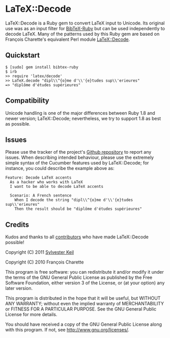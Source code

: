 LaTeX::Decode
=============

LaTeX::Decode is a Ruby gem to convert LaTeX input to Unicode. Its original
use was as an input filter for [BibTeX-Ruby](http://rubygems.org/gems/bibtex-ruby)
but can be used independently to decode LaTeX. Many of the patterns used by
this Ruby gem are based on François Charette's equivalent Perl module
[LaTeX::Decode](https://github.com/fc7/LaTeX-Decode).

Quickstart
----------

    $ [sudo] gem install bibtex-ruby
    $ irb
    >> require 'latex/decode'
    >> LaTeX.decode "dipl\\^{o}me d'\\'{e}tudes sup\\'erieures"
    => "diplôme d'études supérieures"

Compatibility
-------------

Unicode handling is one of the major differences between Ruby 1.8 and newer
version; LaTeX::Decode; nevertheless, we try to support 1.8 as best as possible.

Issues
------

Please use the tracker of the project's
[Github repository](https://github.com/inukshuk/latex-decode) to report any
issues. When describing intended behaviour, please use the extremely simple
syntax of the Cucumber features used by LaTeX::Decode; for instance, you could
describe the example above as:

    Feature: Decode LaTeX accents
      As a hacker who works with LaTeX
      I want to be able to decode LaTeX accents
  
      Scenario: A French sentence
        When I decode the string "dipl\\^{o}me d'\\'{e}tudes sup\\'erieures"
        Then the result should be "diplôme d'études supérieures"

Credits
-------

Kudos and thanks to all [contributors](https://github.com/inukshuk/latex-decode/contributors)
who have made LaTeX::Decode possible!

Copyright (C) 2011 [Sylvester Keil](sylvester.keil.or.at)

Copyright (C) 2010 François Charette

This program is free software: you can redistribute it and/or modify
it under the terms of the GNU General Public License as published by
the Free Software Foundation, either version 3 of the License, or
(at your option) any later version.

This program is distributed in the hope that it will be useful,
but WITHOUT ANY WARRANTY; without even the implied warranty of
MERCHANTABILITY or FITNESS FOR A PARTICULAR PURPOSE.  See the
GNU General Public License for more details.

You should have received a copy of the GNU General Public License
along with this program.  If not, see <http://www.gnu.org/licenses/>.
